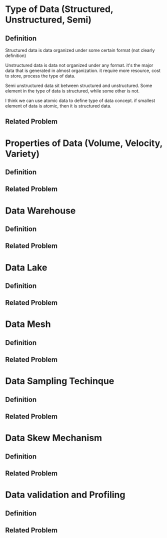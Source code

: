 # Type of Data (Structured, Unstructured, Semi)
## Definition
Structured data is data organized under some certain format (not clearly definition)

Unstructured data is data not organized under any format. it's the major data that is generated in almost organization. it require more resource, cost to store, process the type of data.

Semi unstructured data sit between structured and unstructured. Some element in the type of data is structured, while some other is not.

I think we can use atomic data to define type of data concept. if smallest element of data is atomic, then it is structured data.

## Related Problem 

# Properties of Data (Volume, Velocity, Variety)
## Definition
## Related Problem 

# Data Warehouse 
## Definition
## Related Problem 

# Data Lake
## Definition
## Related Problem 

# Data Mesh
## Definition
## Related Problem 

# Data Sampling Techinque
## Definition
## Related Problem 

# Data Skew Mechanism
## Definition
## Related Problem 

# Data validation and Profiling
## Definition
## Related Problem 

